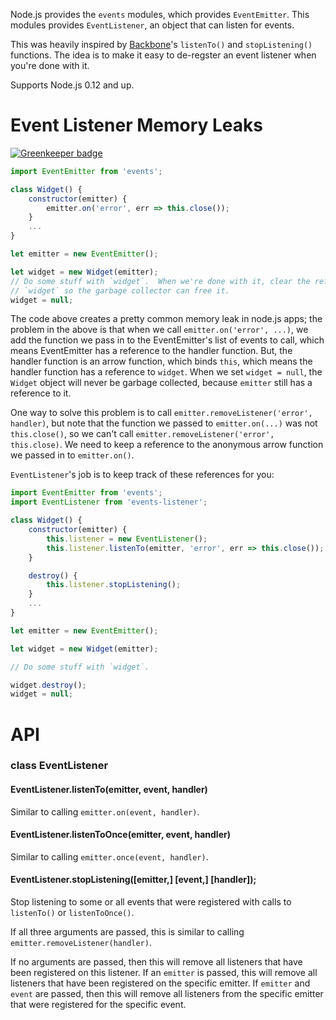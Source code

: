 Node.js provides the `events` modules, which provides `EventEmitter`.  This modules provides `EventListener`,
an object that can listen for events.

This was heavily inspired by [Backbone](http://backbonejs.org/)'s `listenTo()` and `stopListening()` functions.
The idea is to make it easy to de-regster an event listener when you're done with it.

Supports Node.js 0.12 and up.

Event Listener Memory Leaks
===========================

[![Greenkeeper badge](https://badges.greenkeeper.io/jwalton/node-events-listener.svg)](https://greenkeeper.io/)

```js
import EventEmitter from 'events';

class Widget() {
    constructor(emitter) {
        emitter.on('error', err => this.close());
    }
    ...
}

let emitter = new EventEmitter();

let widget = new Widget(emitter);
// Do some stuff with `widget`.  When we're done with it, clear the reference to
// `widget` so the garbage collector can free it.
widget = null;
```

The code above creates a pretty common memory leak in node.js apps; the problem in the above is that when we call
`emitter.on('error', ...)`, we add the function we pass in to the EventEmitter's list of events to call, which
means EventEmitter has a reference to the handler function.  But, the handler function is an arrow function,
which binds `this`, which means the handler function has a reference to `widget`.  When we set `widget = null`,
the `Widget` object will never be garbage collected, because `emitter` still has a reference to it.

One way to solve this problem is to call `emitter.removeListener('error', handler)`, but note that the function
we passed to `emitter.on(...)` was not `this.close()`, so we can't call `emitter.removeListener('error', this.close)`.
We need to keep a reference to the anonymous arrow function we passed in to `emitter.on()`.

`EventListener`'s job is to keep track of these references for you:


```js
import EventEmitter from 'events';
import EventListener from 'events-listener';

class Widget() {
    constructor(emitter) {
        this.listener = new EventListener();
        this.listener.listenTo(emitter, 'error', err => this.close());
    }

    destroy() {
        this.listener.stopListening();
    }
    ...
}

let emitter = new EventEmitter();

let widget = new Widget(emitter);

// Do some stuff with `widget`.

widget.destroy();
widget = null;
```



API
===

### class EventListener

#### EventListener.listenTo(emitter, event, handler)

Similar to calling `emitter.on(event, handler)`.

#### EventListener.listenToOnce(emitter, event, handler)

Similar to calling `emitter.once(event, handler)`.

#### EventListener.stopListening([emitter,] [event,] [handler]);

Stop listening to some or all events that were registered with calls to `listenTo()` or `listenToOnce()`.

If all three arguments are passed, this is similar to calling `emitter.removeListener(handler)`.

If no arguments are passed, then this will remove all listeners that have been registered on this listener.
If an `emitter` is passed, this will remove all listeners that have been registered on the specific emitter.
If `emitter` and `event` are passed, then this will remove all listeners from the specific emitter that were
registered for the specific event.
